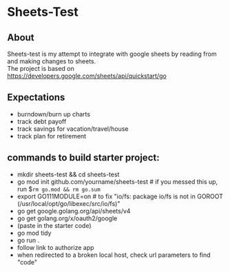 # Sheets-Test
## About
Sheets-test is my attempt to integrate with google sheets by reading from and making changes to sheets. \
The project is based on https://developers.google.com/sheets/api/quickstart/go

## Expectations
* burndown/burn up charts
* track debt payoff
* track savings for vacation/travel/house
* track plan for retirement

## commands to build starter project:
* mkdir sheets-test && cd sheets-test
* go mod init github.com/yourname/sheets-test # if you messed this up, run $`rm go.mod && rm go.sum`
* export GO111MODULE=on # to fix "io/fs: package io/fs is not in GOROOT (/usr/local/opt/go/libexec/src/io/fs)"
* go get google.golang.org/api/sheets/v4
* go get golang.org/x/oauth2/google
* (paste in the starter code)
* go mod tidy
* go run .
* follow link to authorize app
* when redirected to a broken local host, check url parameters to find "code"
